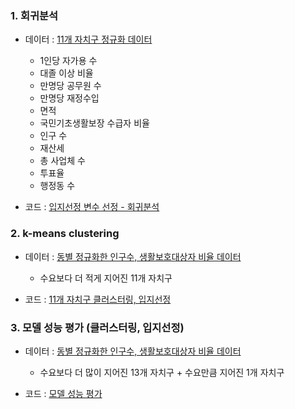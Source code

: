 ### 1. 회귀분석
- 데이터 : [11개 자치구 정규화 데이터](https://github.com/jyoung19/Project/blob/main/Modeling/11%EA%B0%9C%20%EC%9E%90%EC%B9%98%EA%B5%AC%20%EC%A0%95%EA%B7%9C%ED%99%94%20%EB%8D%B0%EC%9D%B4%ED%84%B0.zip)
  - 1인당 자가용 수
  - 대졸 이상 비율
  - 만명당 공무원 수
  - 만명당 재정수입
  - 면적
  - 국민기초생활보장 수급자 비율
  - 인구 수
  - 재산세
  - 총 사업체 수
  - 투표율
  - 행정동 수
  
- 코드 : [입지선정 변수 선정 - 회귀분석](https://github.com/jyoung19/Project/blob/main/Modeling/%ED%9A%8C%EA%B7%80%EB%B6%84%EC%84%9D.ipynb)


### 2. k-means clustering
- 데이터 : [동별 정규화한 인구수, 생활보호대상자 비율 데이터](https://github.com/jyoung19/Project/blob/main/Modeling/11%EA%B0%9C%20%EC%9E%90%EC%B9%98%EA%B5%AC%20%EB%8F%99%EB%B3%84%20%EC%A0%95%EA%B7%9C%ED%99%94%ED%95%9C%20%EC%9D%B8%EA%B5%AC%EC%88%98%2C%20%EC%83%9D%ED%99%9C%EB%B3%B4%ED%98%B8%EB%8C%80%EC%83%81%EC%9E%90%20%EB%B9%84%EC%9C%A8%20%EB%8D%B0%EC%9D%B4%ED%84%B0.zip)
  - 수요보다 더 적게 지어진 11개 자치구
  
- 코드 : [11개 자치구 클러스터링, 입지선정](https://github.com/jyoung19/Project/blob/main/Modeling/11%EA%B0%9C%20%EC%9E%90%EC%B9%98%EA%B5%AC%20%ED%81%B4%EB%9F%AC%EC%8A%A4%ED%84%B0%EB%A7%81%2C%20%EC%9E%85%EC%A7%80%EC%84%A0%EC%A0%95.ipynb)


### 3. 모델 성능 평가 (클러스터링, 입지선정)
- 데이터 : [동별 정규화한 인구수, 생활보호대상자 비율 데이터](https://github.com/jyoung19/Project/blob/main/Modeling/14%EA%B0%9C%20%EC%9E%90%EC%B9%98%EA%B5%AC%20%EB%8F%99%EB%B3%84%20%EC%A0%95%EA%B7%9C%ED%99%94%ED%95%9C%20%EC%9D%B8%EA%B5%AC%EC%88%98%2C%20%EC%83%9D%ED%99%9C%EB%B3%B4%ED%98%B8%EB%8C%80%EC%83%81%EC%9E%90%20%EB%B9%84%EC%9C%A8%20%EB%8D%B0%EC%9D%B4%ED%84%B0.zip)
  - 수요보다 더 많이 지어진 13개 자치구 + 수요만큼 지어진 1개 자치구
  
- 코드 : [모델 성능 평가](https://github.com/jyoung19/Project/blob/main/Modeling/%EB%AA%A8%EB%8D%B8%20%EC%84%B1%EB%8A%A5%20%ED%8F%89%EA%B0%80.ipynb)

